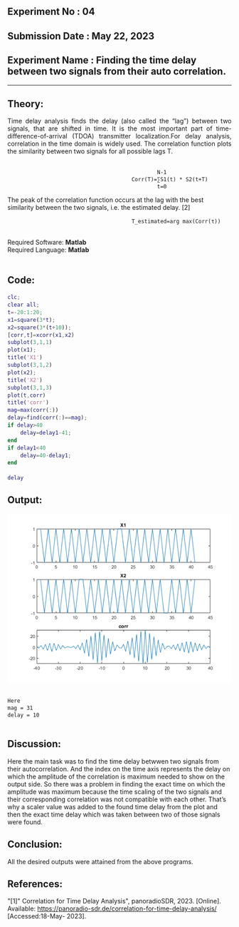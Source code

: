 ## Experiment No : 04

## Submission Date : May 22, 2023

## Experiment Name : Finding the time delay between two signals from their auto correlation.
---

## Theory:

<p style="text-align: justify">
Time delay analysis finds the delay (also called the “lag”) between two signals, that are shifted in time. It is the most important part of time-difference-of-arrival (TDOA) transmitter localization.For delay analysis, correlation in the time domain is widely used. The correlation function plots the similarity between two signals for all possible lags T.
  
```

                                               N-1
                                       Corr(T)=∑S1(t) * S2(t+T)
                                               t=0

```
  
The peak of the correlation function occurs at the lag with the best similarity between the two signals, i.e. the estimated delay. [2]

```
                                       T_estimated=arg max(Corr(τ))
```
</p>
<br>
   Required Software:  <b> Matlab</b>
<br>
Required Language: <b>  Matlab </b>
<br>
<br>


## Code:

```matlab
clc;
clear all;
t=-20:1:20;
x1=square(3*t);
x2=square(3*(t+10));
[corr,t]=xcorr(x1,x2)
subplot(3,1,1)
plot(x1);
title('X1')
subplot(3,1,2)
plot(x2);
title('X2')
subplot(3,1,3)
plot(t,corr)
title('corr')
mag=max(corr(:))
delay=find(corr(:)==mag);
if delay>40
    delay=delay1-41;
end
if delay1<40
    delay=40-delay1;
end

delay


```

## Output:

![Output](images/delay.png)

```

Here
mag = 31
delay = 10


```

## Discussion:

<p style="text-align: justify">

Here the main task was to find the time delay betwwen two signals from their autocorrelation. And the index on the time axis represents the delay on which the amplitude of the correlation is maximum needed to show on the output side. So there was a problem in finding the exact time on which the amplitude was maximum because the time scaling of the two signals and their corresponding correlation was not compatible with each other. That’s why a scaler value was added to the found time delay from the plot and then the exact time delay which was taken between two of those signals were found.
</p>

## Conclusion:

<p style="text-align: justify">

All the desired outputs were attained from the above programs.

</p>

## References:

"[1]" Correlation for Time Delay Analysis", panoradioSDR, 2023. [Online]. Available: https://panoradio-sdr.de/correlation-for-time-delay-analysis/ [Accessed:18-May- 2023].

